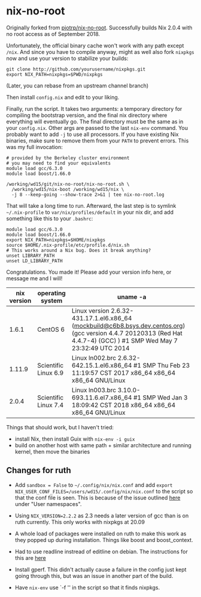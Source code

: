 nix-no-root
===========

Originally forked from [pjotrp/nix-no-root](https://github.com/pjotrp/nix-no-root).
Successfully builds Nix 2.0.4 with no root access as of September 2018.

Unfortunately, the official binary cache won't work with any path except `/nix`.
And since you have to compile anyway, might as well also
fork `nixpkgs` now and use your version to stabilize your builds:

    git clone http://github.com/yourusername/nixpkgs.git
    export NIX_PATH=nixpkgs=$PWD/nixpkgs

(Later, you can rebase from an upstream channel branch)

Then install `config.nix` and edit to your liking.

Finally, run the script. It takes two arguments: a temporary directory for
compiling the bootstrap version, and the final nix directory where everything
will eventually go. The final directory must be the same as in your
`config.nix`. Other args are passed to the last `nix-env` command. You probably
want to add `-j` to use all processors. If you have existing Nix binaries, make
sure to remove them from your `PATH` to prevent errors. This was my full
invocation:

    # provided by the Berkeley cluster environment
    # you may need to find your equivalents
    module load gcc/6.3.0
    module load boost/1.66.0

    /working/wd15/git/nix-no-root/nix-no-root.sh \
      /working/wd15/nix-boot /working/wd15/nix \
      -j 8 --keep-going --show-trace 2>&1 | tee nix-no-root.log

That will take a long time to run. Afterward, the last step is to symlink
`~/.nix-profile` to `var/nix/profiles/default` in your nix dir, and add
something like this to your `.bashrc`:

    module load gcc/6.3.0
    module load boost/1.66.0
    export NIX_PATH=nixpkgs=$HOME/nixpkgs
    source $HOME/.nix-profile/etc/profile.d/nix.sh
    # This works around a Nix bug. Does it break anything?
    unset LIBRARY_PATH
    unset LD_LIBRARY_PATH

Congratulations. You made it!
Please add your version info here, or message me and I will!

| nix version | operating system     | uname -a |
| ----------- | -------------------- | -------- |
| 1.6.1       | CentOS 6             | Linux version 2.6.32-431.17.1.el6.x86_64 (mockbuild@c6b8.bsys.dev.centos.org) (gcc version 4.4.7 20120313 (Red Hat 4.4.7-4) (GCC) ) #1 SMP Wed May 7 23:32:49 UTC 2014 |
| 1.11.9      | Scientific Linux 6.9 | Linux ln002.brc 2.6.32-642.15.1.el6.x86_64 #1 SMP Thu Feb 23 11:19:57 CST 2017 x86_64 x86_64 x86_64 GNU/Linux |
| 2.0.4       | Scientific Linux 7.4 | Linux ln003.brc 3.10.0-693.11.6.el7.x86_64 #1 SMP Wed Jan 3 18:09:42 CST 2018 x86_64 x86_64 x86_64 GNU/Linux |

Things that should work, but I haven't tried:

* install Nix, then install Guix with `nix-env -i guix`
* build on another host with same path + similar architecture and running kernel, then move the binaries

## Changes for ruth

 - Add `sandbox = False` to `~/.config/nix/nix.conf` and add `export
   NIX_USER_CONF_FILES=/users/wd15/.config/nix/nix.conf` to the script
   so that the conf file is seen. This is because of the issue
   outlined [here](https://nixos.wiki/wiki/Nix_Installation_Guide)
   under "User namespaces".

 - Using `NIX_VERSION=2.2.2` as 2.3 needs a later version of gcc than
   is on ruth currently. This only works with nixpkgs at 20.09

 - A whole load of packages were installed on ruth to make this work
   as they popped up during installation. Things like boost and
   boost_context.

 - Had to use readline instread of editline on debian. The
   instructions for this are
   [here](https://github.com/NixOS/nix/issues/2616#issuecomment-454948376)

 - Install gperf. This didn't actually cause a failure in the config
   just kept going through this, but was an issue in another part of
   the build.

 - Have `nix-env` use `-f '<nixpkgs>' in the script so that it finds
   nixpkgs.